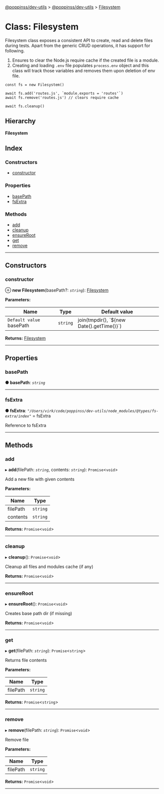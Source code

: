 [@poppinss/dev-utils](../README.md) > [@poppinss/dev-utils](../modules/_poppinss_dev_utils.md) > [Filesystem](../classes/_poppinss_dev_utils.filesystem.md)

# Class: Filesystem

Filesystem class exposes a consistent API to create, read and delete files during tests. Apart from the generic CRUD operations, it has support for following.

1.  Ensures to clear the Node.js require cache if the created file is a module.
2.  Creating and loading `.env` file populates `process.env` object and this class will track those variables and removes them upon deletion of env file.

```
const fs = new Filesystem()

await fs.add('routes.js', `module.exports = 'routes'`)
await fs.remove('routes.js') // clears require cache

await fs.cleanup()
```

## Hierarchy

**Filesystem**

## Index

### Constructors

* [constructor](_poppinss_dev_utils.filesystem.md#constructor)

### Properties

* [basePath](_poppinss_dev_utils.filesystem.md#basepath)
* [fsExtra](_poppinss_dev_utils.filesystem.md#fsextra)

### Methods

* [add](_poppinss_dev_utils.filesystem.md#add)
* [cleanup](_poppinss_dev_utils.filesystem.md#cleanup)
* [ensureRoot](_poppinss_dev_utils.filesystem.md#ensureroot)
* [get](_poppinss_dev_utils.filesystem.md#get)
* [remove](_poppinss_dev_utils.filesystem.md#remove)

---

## Constructors

<a id="constructor"></a>

###  constructor

⊕ **new Filesystem**(basePath?: *`string`*): [Filesystem](_poppinss_dev_utils.filesystem.md)

**Parameters:**

| Name | Type | Default value |
| ------ | ------ | ------ |
| `Default value` basePath | `string` |  join(tmpdir(), &#x60;${new Date().getTime()}&#x60;) |

**Returns:** [Filesystem](_poppinss_dev_utils.filesystem.md)

___

## Properties

<a id="basepath"></a>

###  basePath

**● basePath**: *`string`*

___
<a id="fsextra"></a>

###  fsExtra

**● fsExtra**: *`"/Users/virk/code/poppinss/dev-utils/node_modules/@types/fs-extra/index"`* =  fsExtra

Reference to fsExtra

___

## Methods

<a id="add"></a>

###  add

▸ **add**(filePath: *`string`*, contents: *`string`*): `Promise`<`void`>

Add a new file with given contents

**Parameters:**

| Name | Type |
| ------ | ------ |
| filePath | `string` |
| contents | `string` |

**Returns:** `Promise`<`void`>

___
<a id="cleanup"></a>

###  cleanup

▸ **cleanup**(): `Promise`<`void`>

Cleanup all files and modules cache (if any)

**Returns:** `Promise`<`void`>

___
<a id="ensureroot"></a>

###  ensureRoot

▸ **ensureRoot**(): `Promise`<`void`>

Creates base path dir (if missing)

**Returns:** `Promise`<`void`>

___
<a id="get"></a>

###  get

▸ **get**(filePath: *`string`*): `Promise`<`string`>

Returns file contents

**Parameters:**

| Name | Type |
| ------ | ------ |
| filePath | `string` |

**Returns:** `Promise`<`string`>

___
<a id="remove"></a>

###  remove

▸ **remove**(filePath: *`string`*): `Promise`<`void`>

Remove file

**Parameters:**

| Name | Type |
| ------ | ------ |
| filePath | `string` |

**Returns:** `Promise`<`void`>

___

